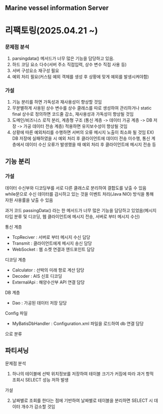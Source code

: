## Marine vessel information Server


# 리팩토링(2025.04.21 ~)

### 문제점 분석

1. parsingdata() 메서드가 너무 많은 기능을 담당하고 있음.
2. 하드 코딩 요소 다수(서버 주소 직접입력, 상수 변수 직접 사용 등)
3. 서버 구성요소 재구성 필요
4. 예외 처리 필요(커스텀 예외 객체를 생성 후 상황에 맞게 예외를 발생시켜야함) 


### 가설 
1. 기능 분리를 하면 가독성과 재사용성이 향상할 것임
2. 무분별하게 사용된 상수 변수를 상수 클래스를 따로 생성하여 관리하거나 static final 상수로 정의하면 코드줄 감소, 재사용성과 가독성이 향상될 것임
3. 도메인/비즈니스 로직 분리, 계층형 구조 (통신 계층 -> 데이터 가공 계층 -> DB 저장 -> 가공 데이터 전송 계층) 적용하면 유지보수성이 향상될 것임
4. 상황에 따른 예외처리를 수행하면 서버의 오류 메시지 노출이 최소화 될 것임 EX) DB 저장에 실패하였을 시 예외 처리 후 클라이언트에 데이터 전송 미수행, 통신 계층에서 데이터 수신 오류가 발생했을 때 예외 처리 후 클라이언트에 메시지 전송 등

## 기능 분리
### 가설 
데이터 수신부와 디코딩부를 서로 다른 클래스로 분리하여 결합도를 낮출 수 있음  
while문으로 수신 데이터를 감시하고 있는 것을 이벤트 처리(Java NIO) 방식을 통해 자원 사용률을 낮출 수 있음 


과거 코드 passingData() 라는 한 메서드가 너무 많은 기능을 담당하고 있었음(메시지 타입 분류 및 디코딩, 웹 클라이언트에 메시지 전송, 서버로 부터 메시지 수신)

통신 계층   
- TcpReciver : 서버로 부터 메시지 수신 담당
- Transmit : 클라이언트에게 메시지 송신 담당
- WebSocket : 웹 소켓 연결과 엔드포인트 담당

디코딩 계층
- Calculator : 선박의 미래 항로 계산 담당
- Decoder : AIS 신호 디코딩
- ExternalApi : 해양수산부 API 연결 담당

DB 계층
- Dao : 가공된 데이터 저장 담당

Config 파일
- MyBatisDbHandler : Configuration.xml 파일을 로드하여 db 연결 담당

으로 분류

## 파티셔닝
문제점 분석

1. 하나의 테이블에 선박 위치정보를 저장하여 테이블 크기가 커짐에 따라 과거 항적 조회시 SELECT 성능 저하 발생

가설

2. 날짜별로 조회를 한다는 점에 기반하여 날짜별로 테이블을 분리하면 SELECT 시 데이터 개수가 감소할 것임
